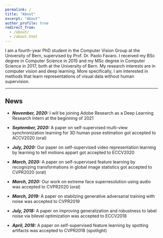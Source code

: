 ```yaml
---
permalink: /
title: "About"
excerpt: "About"
author_profile: true
redirect_from: 
  - /about/
  - /about.html
---
```


I am a fourth-year PhD student in the Computer Vision Group at the University of Bern, supervised by Prof. Dr. Paolo Favaro. I received my BSc degree in Computer Science in 2015 and my MSc degree in Computer Science in 2017, both at the University of Bern. My research interests are in computer vision and deep learning. More specifically, I am interested in methods that learn representations of visual data without human supervision.

---------

## News

* ***November, 2020:*** I will be joining Adobe Research as a Deep Learning Research Intern at the beginning of 2021 

* ***September, 2020:*** A paper on self-supervised multi-view synchronization learning for 3D human pose estimation got accepted to ACCV2020 (oral)

* ***July, 2020:*** Our paper on self-supervised video representation learning by learning to tell motions appart got accepted to ECCV2020

* ***March, 2020:*** A paper on self-supervised feature learning by recognizing transformations in global image statistics got accepted to CVPR2020 (oral)

* ***March, 2020:*** Our work on extreme face superresolution using audio was accepted to CVPR2020 (oral)

* ***March, 2019:*** A paper on stabilzing generative adversarial training with noise was accepted to CVPR2019

* ***July, 2018:*** A paper on improving generalization and robustness to label noise via bilevel optimization was accepted to ECCV2018

* ***April, 2018:*** A paper on self-supervised feature learning by spotting artifacts was accepted to CVPR2018 (spotlight)

